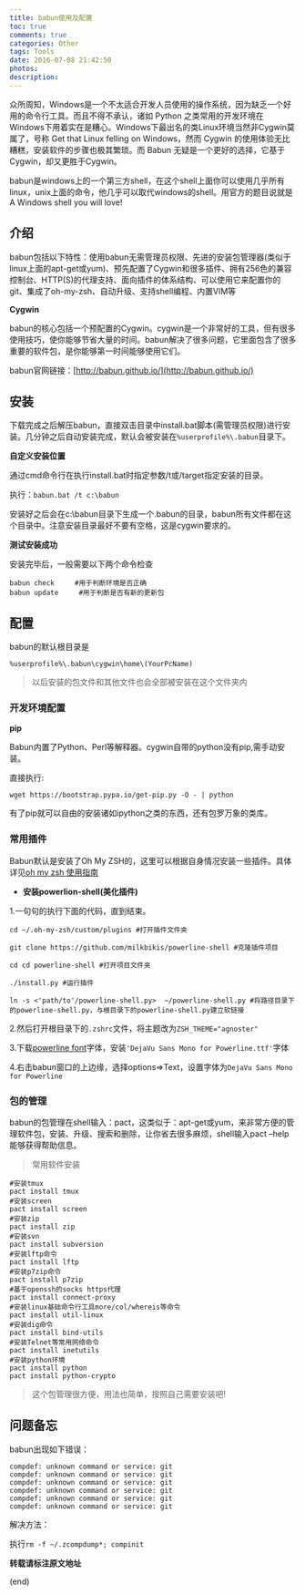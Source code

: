 ```yaml
---
title: babun使用及配置
toc: true
comments: true
categories: Other
tags: Tools
date: 2016-07-08 21:42:50
photos:
description:
---
```

众所周知，Windows是一个不太适合开发人员使用的操作系统，因为缺乏一个好用的命令行工具。而且不得不承认，诸如 Python 之类常用的开发环境在Windows下用着实在是糟心。Windows下最出名的类Linux环境当然非Cygwin莫属了，号称 Get that Linux felling on Windows，然而 Cygwin 的使用体验无比糟糕，安装软件的步骤也极其繁琐。而 Babun 无疑是一个更好的选择，它基于Cygwin，却又更胜于Cygwin。

babun是windows上的一个第三方shell，在这个shell上面你可以使用几乎所有linux，unix上面的命令，他几乎可以取代windows的shell。用官方的题目说就是A Windows shell you will love!
<!--more-->

## 介绍

babun包括以下特性：使用babun无需管理员权限、先进的安装包管理器(类似于linux上面的apt-get或yum)、预先配置了Cygwin和很多插件、拥有256色的兼容控制台、HTTP(S)的代理支持、面向插件的体系结构、可以使用它来配置你的git、集成了oh-my-zsh、自动升级、支持shell编程、内置VIM等

**Cygwin**

babun的核心包括一个预配置的Cygwin。cygwin是一个非常好的工具，但有很多使用技巧，使你能够节省大量的时间。babun解决了很多问题，它里面包含了很多重要的软件包，是你能够第一时间能够使用它们。

babun官网链接：[http://babun.github.io/](http://babun.github.io/)

## 安装

下载完成之后解压babun，直接双击目录中install.bat脚本(需管理员权限)进行安装。几分钟之后自动安装完成，默认会被安装在`%userprofile%\.babun`目录下。

**自定义安装位置**

通过cmd命令行在执行install.bat时指定参数/t或/target指定安装的目录。

执行：`babun.bat /t c:\babun`

安装好之后会在c:\babun目录下生成一个.babun的目录，babun所有文件都在这个目录中。注意安装目录最好不要有空格，这是cygwin要求的。

**测试安装成功**

安装完毕后，一般需要以下两个命令检查

```shell
babun check     #用于判断环境是否正确
babun update     #用于判断是否有新的更新包
```

## 配置

babun的默认根目录是

```
%userprofile%\.babun\cygwin\home\(YourPcName) 
```

>以后安装的包文件和其他文件也会全部被安装在这个文件夹内

### 开发环境配置

**pip**

Babun内置了Python、Perl等解释器。cygwin自带的python没有pip,需手动安装。

直接执行:

```shell
wget https://bootstrap.pypa.io/get-pip.py -O - | python
```

有了pip就可以自由的安装诸如ipython之类的东西，还有包罗万象的类库。

### 常用插件

Babun默认是安装了Oh My ZSH的，这里可以根据自身情况安装一些插件。具体详见[oh my zsh 使用指南](http://lion1ou.win/2016/07/09/)

* **安装powerlion-shell(美化插件)**

1.一句句的执行下面的代码，直到结束。

```shell
cd ~/.oh-my-zsh/custom/plugins #打开插件文件夹

git clone https://github.com/milkbikis/powerline-shell #克隆插件项目

cd cd powerline-shell #打开项目文件夹

./install.py #运行插件

ln -s <'path/to'/powerline-shell.py>  ~/powerline-shell.py #将路径目录下的powerline-shell.py，与根目录下的powerline-shell.py建立软链接

```

2.然后打开根目录下的`.zshrc`文件，将主题改为`ZSH_THEME="agnoster"`

3.下载[powerline font](https://github.com/powerline/fonts)字体，安装`'DejaVu Sans Mono for Powerline.ttf'`字体

4.右击babun窗口的上边缘，选择options=>Text，设置字体为`DejaVu Sans Mono for Powerline`


### 包的管理

babun的包管理在shell输入：pact，这类似于：apt-get或yum，来非常方便的管理软件包，安装、升级、搜索和删除，让你省去很多麻烦，shell输入pact –help能够获得帮助信息。

>常用软件安装

```shell
#安装tmux
pact install tmux        
#安装screen
pact install screen
#安装zip
pact install zip
#安装svn
pact install subversion
#安装lftp命令
pact install lftp
#安装p7zip命令
pact install p7zip
#基于openssh的socks https代理
pact install connect-proxy
#安装linux基础命令行工具more/col/whereis等命令
pact install util-linux    
#安装dig命令
pact install bind-utils
#安装Telnet等常用网络命令
pact install inetutils  
#安装python环境
pact install python        
pact install python-crypto
```

>这个包管理很方便，用法也简单，按照自己需要安装吧!


## 问题备忘

babun出现如下错误：
```shell
compdef: unknown command or service: git
compdef: unknown command or service: git
compdef: unknown command or service: git
compdef: unknown command or service: git
compdef: unknown command or service: git
compdef: unknown command or service: git
```
解决方法：

执行`rm -f ~/.zcompdump*; compinit`

**转载请标注原文地址**

(end)

